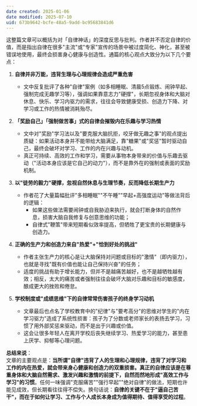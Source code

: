 ```yaml
---
date created: 2025-01-06
date modified: 2025-07-10
uid: 673b9642-bcfe-48a5-9add-bc95683841d6
---
```


这整篇文章可以概括为对「自律神话」的深度反思与批判。作者并不否定自律的价值，而是指出自律在很多"主流"或"专家"宣传的场景中被过度简化、神化，甚至被错误地使用，最终会损害身心健康与创造性。通篇的核心观点大致分为以下几个要点：

1. **自律并非万能，违背生理与心理规律会造成严重危害**  
   - 文中反复批评了各种"自律"案例（如多相睡眠、清晨5点锻炼、闹钟早起、强制完成无趣学习等），强调如果靠意志力"硬撑"，长期忽视身体和大脑对休息、快乐、学习内驱力的需求，往往会导致健康受损、创造力下降、对学习或工作的热情被消耗殆尽。

2. **「奖励自己」「强制做苦事」式的自律会摧毁内在乐趣与学习热情**  
   - 文中对"奖励"学习法以及"要克服大脑抗拒，咬牙做无趣之事"的观点提出质疑：如果活动本身并不能带给大脑满足，靠"糖果"或"奖惩"暂时驱动自己，最终会破坏对学习、工作的内在兴趣与动机。
   - 真正可持续、高效的工作和学习，需要从事物本身带来的价值与乐趣去驱动（"活动本身应该是它自己的动力"），而不是靠外在的强制或表面的奖励机制。

3. **以"徒劳的毅力"硬撑，忽视自然休息与生理节奏，反而降低长期生产力**  
   - 作者花了大量篇幅批评"多相睡眠""不午睡""早起+高强度运动"等做法背后的逻辑：
     - 如果这些做法需要闹钟或自我胁迫来执行，就会打断身体的自然作息，损害大脑自我修复与创意思维的功能；
     - 自律式"鞭策"带来短期看似效率提高，但牺牲了更宝贵的长期健康与创造力。

4. **正确的生产力和创造力来自"热爱"+"恰到好处的挑战"**  
   - 作者主张生产力的核心是让大脑保持对问题或目标的"激情"（即内驱力），也就是寻找"既有价值也能让自己保持兴奋"的任务；
   - 适度的挑战有助于增长能力，但并不是越痛苦越好，也不是越牺牲越有效；相反，太大的痛苦或者强制往往会破坏大脑对乐趣和目标的敏感度，酿成更大的挫败和倦怠。

5. **学校制度或"成绩思维"下的自律常常伤害孩子的终身学习动机**  
   - 文章最后也点名了学校教育中的"纪律"与"要考高分"的思维对学生的"内在学习驱力"造成了系统性损害：孩子为了分数或老师家长的表扬去学习，习惯了用外部奖惩来驱动，而不是出于兴趣或价值。
   - 这会让很多年轻人在离开学校后丧失继续学习、热爱学习的能力，甚至患上厌学、抑郁等心理问题。

**总结来说**：  
文章的主要观点是：**当所谓"自律"违背了人的生理和心理规律，违背了对学习和工作的内在热爱，就会带来身心健康和创造力的双重损害。真正的自律应该是在尊重身体和大脑自然需求、激发兴趣和激情的前提下，自然而然地形成"高效工作与学习"的习惯**。任何一味强调"克服痛苦""强行早起""绝对自律"的做法，短期也许能见成效，但长期看往往得不偿失。换句话说：**自律的关键不在于"逼自己苦干"，而在于如何让学习、工作与个人成长本身成为值得期待、值得享受的过程**。
